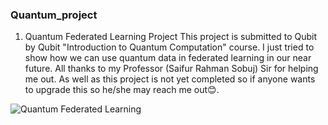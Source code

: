 ### Quantum_project
1.  Quantum Federated Learning Project
This project is submitted to Qubit by Qubit "Introduction to Quantum Computation" course. I just tried to show how we can use quantum data in federated learning in our near future. All thanks to my Professor (Saifur Rahman Sobuj) Sir for helping me out. As well as this project is not yet completed so if anyone wants to upgrade this so he/she may reach me out😊.  

![Quantum Federated Learning](https://user-images.githubusercontent.com/79773027/230741788-2ce5b532-0df8-4ab1-bf31-dccb42ad8b6a.png)
